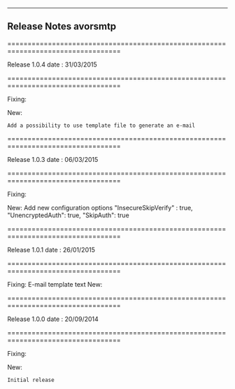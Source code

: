 ----------
Release Notes avorsmtp 
----------

==================================================================================

Release 1.0.4 date : 31/03/2015

==================================================================================

Fixing:
	
New:

	Add a possibility to use template file to generate an e-mail 


==================================================================================

Release 1.0.3 date : 06/03/2015

==================================================================================

Fixing:
	
New:
	Add new configuration options 
	"InsecureSkipVerify" : true,
	"UnencryptedAuth": true,
	"SkipAuth": true

==================================================================================

Release 1.0.1 date : 26/01/2015

==================================================================================

Fixing:
	E-mail template text
New:

	
==================================================================================

Release 1.0.0 date : 20/09/2014

==================================================================================

Fixing:

New:

    Initial release

 






